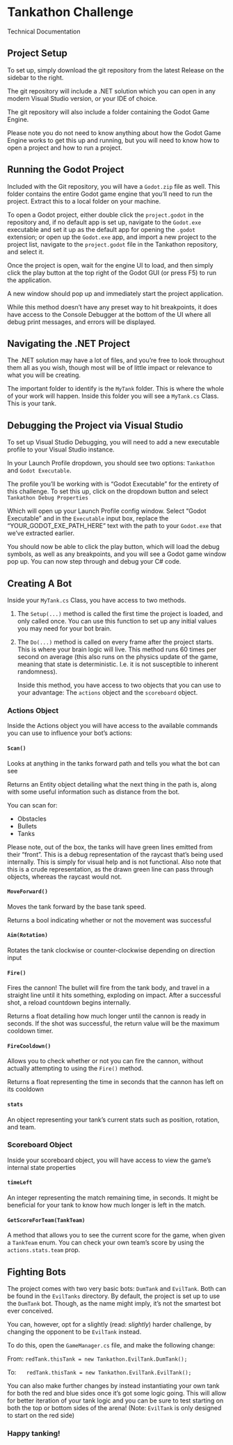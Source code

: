# Tankathon Challenge

Technical Documentation

## Project Setup 

To set up, simply download the git repository from the latest Release on the sidebar to the right. 

The git repository will include a .NET solution which you can open in any modern Visual Studio version, or your IDE of choice. 

The git repository will also include a folder containing the Godot Game Engine. 

Please note you do not need to know anything about how the Godot Game Engine works to get this up and running, but you will need to know how to open a project and how to run a project.

## Running the Godot Project

Included with the Git repository, you will have a `Godot.zip` file as well. This folder contains the entire Godot game engine that you’ll need to run the project. Extract this to a local folder on your machine. 

To open a Godot project, either double click the `project.godot` in the repository and, if no default app is set up, navigate to the `Godot.exe` executable and set it up as the default app for opening the `.godot` extension; or open up the `Godot.exe` app, and import a new project to the project list, navigate to the `project.godot` file in the Tankathon repository, and select it. 

Once the project is open, wait for the engine UI to load, and then simply click the play button at the top right of the Godot GUI (or press F5) to run the application.

A new window should pop up and immediately start the project application. 

While this method doesn’t have any preset way to hit breakpoints, it does have access to the Console Debugger at the bottom of the UI where all debug print messages, and errors will be displayed.

## Navigating the .NET Project

The .NET solution may have a lot of files, and you’re free to look throughout them all as you wish, though most will be of little impact or relevance to what you will be creating.

The important folder to identify is the `MyTank` folder. This is where the whole of your work will happen. Inside this folder you will see a `MyTank.cs` Class. This is your tank.  

## Debugging the Project via Visual Studio

To set up Visual Studio Debugging, you will need to add a new executable profile to your Visual Studio instance. 

In your Launch Profile dropdown, you should see two options: `Tankathon` and `Godot Executable`. 

The profile you’ll be working with is “Godot Executable” for the entirety of this challenge. To set this up, click on the dropdown button and select `Tankathon Debug Properties`

Which will open up your Launch Profile config window. Select “Godot Executable” and in the `Executable` input box, replace the “YOUR_GODOT_EXE_PATH_HERE” text with the path to your `Godot.exe` that we’ve extracted earlier. 

You should now be able to click the play button, which will load the debug symbols, as well as any breakpoints, and you will see a Godot game window pop up. You can now step through and debug your C# code. 

## Creating A Bot

Inside your `MyTank.cs` Class, you have access to two methods. 

1. The `Setup(...)` method is called the first time the project is loaded, and only called once. You can use this function to set up any initial values you may need for your bot brain. 

2. The `Do(...)` method is called on every frame after the project starts. This is where your brain logic will live. This method runs 60 times per second on average (this also runs on the physics update of the game, meaning that state is deterministic. I.e. it is not susceptible to inherent randomness). 

   Inside this method, you have access to two objects that you can use to your advantage: The `actions` object and the `scoreboard` object. 

### Actions Object

Inside the Actions object you will have access to the available commands you can use to influence your bot’s actions:

#### `Scan()`
Looks at anything in the tanks forward path and tells you what the bot can see

Returns an Entity object detailing what the next thing in the path is, along with some useful information such as distance from the bot.

You can scan for:

- Obstacles
- Bullets
- Tanks

Please note, out of the box, the tanks will have green lines emitted from their “front”. This is a debug representation of the raycast that’s being used internally. This is simply for visual help and is not functional. Also note that this is a crude representation, as the drawn green line can pass through objects, whereas the raycast would not. 

#### `MoveForward()`
Moves the tank forward by the base tank speed.

Returns a bool indicating whether or not the movement was successful

#### `Aim(Rotation)`
Rotates the tank clockwise or counter-clockwise depending on direction input

#### `Fire()`
Fires the cannon! The bullet will fire from the tank body, and travel in a straight line until it hits something, exploding on impact. After a successful shot, a reload countdown begins internally. 

Returns a float detailing how much longer until the cannon is ready in seconds. If the shot was successful, the return value will be the maximum cooldown timer. 

#### `FireCooldown()`
Allows you to check whether or not you can fire the cannon, without actually attempting to using the `Fire()` method. 

Returns a float representing the time in seconds that the cannon has left on its cooldown

#### `stats`
An object representing your tank’s current stats such as position, rotation, and team.

### Scoreboard Object

Inside your scoreboard object, you will have access to view the game’s internal state properties

#### `timeLeft`
An integer representing the match remaining time, in seconds. It might be beneficial for your tank to know how much longer is left in the match.

#### `GetScoreForTeam(TankTeam)`
A method that allows you to see the current score for the game, when given a `TankTeam` enum. You can check your own team’s score by using the `actions.stats.team` prop. 

## Fighting Bots

The project comes with two very basic bots: `DumTank` and `EvilTank`. Both can be found in the `EvilTanks` directory. By default, the project is set up to use the `DumTank` bot. Though, as the name might imply, it’s not the smartest bot ever conceived. 

You can, however, opt for a slightly (read: _slightly_) harder challenge, by changing the opponent to be `EvilTank` instead. 

To do this, open the `GameManager.cs` file, and make the following change: 

From: `redTank.thisTank = new Tankathon.EvilTank.DumTank();`

To: &nbsp;&nbsp;&nbsp;&nbsp; `redTank.thisTank = new Tankathon.EvilTank.EvilTank();`

You can also make further changes by instead instantiating your own tank for both the red and blue sides once it’s got some logic going. This will allow for better iteration of your tank logic and you can be sure to test starting on both the top or bottom sides of the arena! (Note: `EvilTank` is only designed to start on the red side)

### **Happy tanking!**
